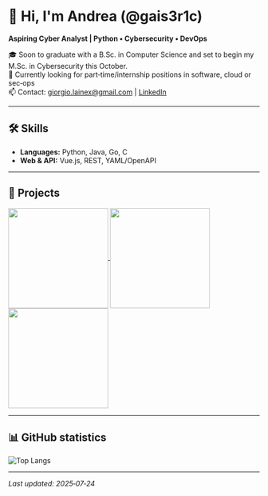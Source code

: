 <!--
**gais3r1c/gais3r1c** is a ✨ _special_ ✨ repository because its `README.md` (this file) appears on your GitHub profile.

Here are some ideas to get you started:

- 🔭 I’m currently working on ...
- 🌱 I’m currently learning ...
- 👯 I’m looking to collaborate on ...
- 🤔 I’m looking for help with ...
- 💬 Ask me about ...
- 📫 How to reach me: ...
- 😄 Pronouns: ...
- ⚡ Fun fact: ...
-->
# 👋 Hi, I'm Andrea (@gais3r1c)

**Aspiring Cyber Analyst | Python • Cybersecurity • DevOps**

🎓 Soon to graduate with a B.Sc. in Computer Science and set to begin my M.Sc. in Cybersecurity this October.  
🎯 Currently looking for part‑time/internship positions in software, cloud or sec‑ops  
📫 Contact: giorgio.lainex@gmail.com | [LinkedIn](https://www.linkedin.com/in/andrea-musolino-9a304a183/)

---

## 🛠️ Skills
- **Languages:** Python, Java, Go, C
- **Web & API:** Vue.js, REST, YAML/OpenAPI

---

## 📂 Projects
<!--
| Name                        | Tech            | Brief description                        |
|-----------------------------|-----------------|------------------------------------------|
| [Edix](https://github.com/ForzaElettromotrice/edix)| C++, OpenMP, Cuda, PostgreSQL, Redis          | Command-line image editor      |
| [JUno](https://github.com/gais3r1c/JUno)        | Java, Design Pattern MVC  | The game "UNO!"               |
| [WasaPhoto](https://github.com/gais3r1c/wasa-photo)           | OpenAPI/YAML, Go, Vue.js, Docker  | RESTful website Instagram-like  |


[![Readme Card]()](https://github.com/anuraghazra/github-readme-stats)
[![Readme Card]()](https://github.com/anuraghazra/github-readme-stats)
[![Readme Card]()](https://github.com/anuraghazra/github-readme-stats)
-->

<a href="https://github.com/gais3r1c/JUno">
  <img height=200 align="center" src="https://github-readme-stats.vercel.app/api/pin/?username=gais3r1c&repo=JUno&theme=dracula" />
</a>
<a href="https://github.com/ForzaElettromotrice/edix">
  <img height=200 align="center" src="https://github-readme-stats.vercel.app/api/pin/?username=ForzaElettromotrice&repo=edix&theme=dracula" />
</a>
<a href="https://github.com/gais3r1c/wasa-photo">
  <img height=200 align="center" src="https://github-readme-stats.vercel.app/api/pin/?username=gais3r1c&repo=wasa-photo&theme=dracula" />
</a>

---

## 📊 GitHub statistics
![Top Langs](https://github-readme-stats.vercel.app/api/top-langs/?username=gais3r1c&size_weight=0.5&count_weight=0.5&hide=lua,scss,css,vim_script&layout=compact&show_icon=true&theme=dracula&langs_count=8)


---

_Last updated: 2025‑07‑24_
